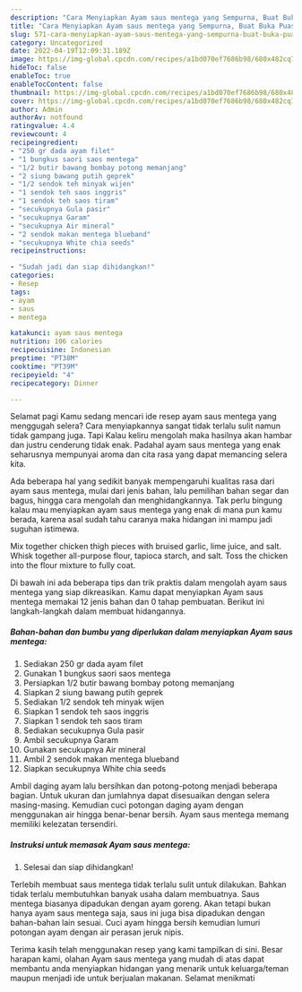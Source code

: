 ```yaml
---
description: "Cara Menyiapkan Ayam saus mentega yang Sempurna, Buat Buka Puasa}"
title: "Cara Menyiapkan Ayam saus mentega yang Sempurna, Buat Buka Puasa}"
slug: 571-cara-menyiapkan-ayam-saus-mentega-yang-sempurna-buat-buka-puasa
category: Uncategorized
date: 2022-04-19T12:09:31.189Z
image: https://img-global.cpcdn.com/recipes/a1bd070ef7686b98/680x482cq70/ayam-saus-mentega-foto-resep-utama.jpg
hideToc: false
enableToc: true
enableTocContent: false
thumbnail: https://img-global.cpcdn.com/recipes/a1bd070ef7686b98/680x482cq70/ayam-saus-mentega-foto-resep-utama.jpg
cover: https://img-global.cpcdn.com/recipes/a1bd070ef7686b98/680x482cq70/ayam-saus-mentega-foto-resep-utama.jpg
author: Admin
authorAv: notfound
ratingvalue: 4.4
reviewcount: 4
recipeingredient:
- "250 gr dada ayam filet"
- "1 bungkus saori saos mentega"
- "1/2 butir bawang bombay potong memanjang"
- "2 siung bawang putih geprek"
- "1/2 sendok teh minyak wijen"
- "1 sendok teh saos inggris"
- "1 sendok teh saos tiram"
- "secukupnya Gula pasir"
- "secukupnya Garam"
- "secukupnya Air mineral"
- "2 sendok makan mentega blueband"
- "secukupnya White chia seeds"
recipeinstructions:

- "Sudah jadi dan siap dihidangkan!"
categories:
- Resep
tags:
- ayam
- saus
- mentega

katakunci: ayam saus mentega 
nutrition: 106 calories
recipecuisine: Indonesian
preptime: "PT38M"
cooktime: "PT39M"
recipeyield: "4"
recipecategory: Dinner

---
```



Selamat pagi Kamu sedang mencari ide resep ayam saus mentega yang menggugah selera? Cara menyiapkannya sangat tidak terlalu sulit namun tidak gampang juga. Tapi Kalau keliru mengolah maka hasilnya akan hambar dan justru cenderung tidak enak. Padahal ayam saus mentega yang enak seharusnya mempunyai aroma dan cita rasa yang dapat memancing selera kita.


Ada beberapa hal yang sedikit banyak mempengaruhi kualitas rasa dari ayam saus mentega, mulai dari jenis bahan, lalu pemilihan bahan segar dan bagus, hingga cara mengolah dan menghidangkannya. Tak perlu bingung kalau mau menyiapkan ayam saus mentega yang enak di mana pun kamu berada, karena asal sudah tahu caranya maka hidangan ini mampu jadi suguhan istimewa.

Mix together chicken thigh pieces with bruised garlic, lime juice, and salt. Whisk together all-purpose flour, tapioca starch, and salt. Toss the chicken into the flour mixture to fully coat.


Di bawah ini ada beberapa tips dan trik praktis dalam mengolah ayam saus mentega yang siap dikreasikan. Kamu dapat menyiapkan Ayam saus mentega memakai 12 jenis bahan dan 0 tahap pembuatan. Berikut ini langkah-langkah dalam membuat hidangannya.

<!--inarticleads1-->

##### Bahan-bahan dan bumbu yang diperlukan dalam menyiapkan Ayam saus mentega:

1. Sediakan 250 gr dada ayam filet
1. Gunakan 1 bungkus saori saos mentega
1. Persiapkan 1/2 butir bawang bombay potong memanjang
1. Siapkan 2 siung bawang putih geprek
1. Sediakan 1/2 sendok teh minyak wijen
1. Siapkan 1 sendok teh saos inggris
1. Siapkan 1 sendok teh saos tiram
1. Sediakan secukupnya Gula pasir
1. Ambil secukupnya Garam
1. Gunakan secukupnya Air mineral
1. Ambil 2 sendok makan mentega blueband
1. Siapkan secukupnya White chia seeds


Ambil daging ayam lalu bersihkan dan potong-potong menjadi beberapa bagian. Untuk ukuran dan jumlahnya dapat disesuaikan dengan selera masing-masing. Kemudian cuci potongan daging ayam dengan menggunakan air hingga benar-benar bersih. Ayam saus mentega memang memiliki kelezatan tersendiri. 

<!--inarticleads2-->

##### Instruksi untuk memasak Ayam saus mentega:


1. Selesai dan siap dihidangkan!

Terlebih membuat saus mentega tidak terlalu sulit untuk dilakukan. Bahkan tidak terlalu membutuhkan banyak usaha dalam membuatnya. Saus mentega biasanya dipadukan dengan ayam goreng. Akan tetapi bukan hanya ayam saus mentega saja, saus ini juga bisa dipadukan dengan bahan-bahan lain sesuai. Cuci ayam hingga bersih kemudian lumuri potongan ayam dengan air perasan jeruk nipis. 

Terima kasih telah menggunakan resep yang kami tampilkan di sini. Besar harapan kami, olahan Ayam saus mentega yang mudah di atas dapat membantu anda menyiapkan hidangan yang menarik untuk keluarga/teman maupun menjadi ide untuk berjualan makanan. Selamat menikmati
